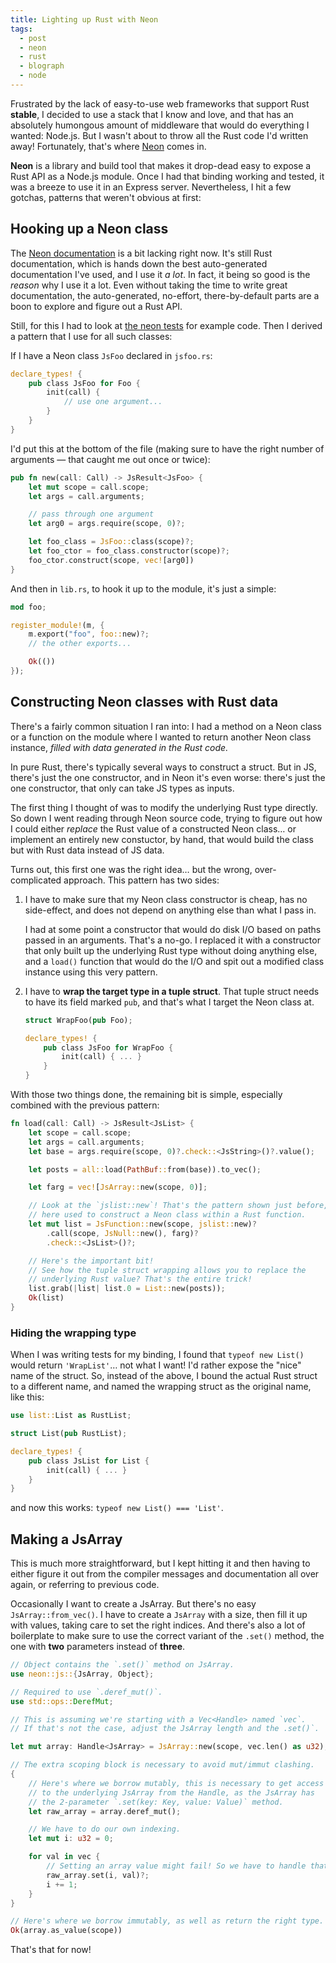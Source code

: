 ```yaml
---
title: Lighting up Rust with Neon
tags:
  - post
  - neon
  - rust
  - blograph
  - node
---
```


Frustrated by the lack of easy-to-use web frameworks that support Rust
**stable**, I decided to use a stack that I know and love, and that has an
absolutely humongous amount of middleware that would do everything I wanted:
Node.js. But I wasn't about to throw all the Rust code I'd written away!
Fortunately, that's where [Neon] comes in.

**Neon** is a library and build tool that makes it drop-dead easy to expose a
Rust API as a Node.js module. Once I had that binding working and tested, it
was a breeze to use it in an Express server. Nevertheless, I hit a few gotchas,
patterns that weren't obvious at first:

## Hooking up a Neon class

The [Neon documentation][neon-docs] is a bit lacking right now. It's still Rust
documentation, which is hands down the best auto-generated documentation I've
used, and I use it _a lot_. In fact, it being so good is the _reason_ why I use
it a lot. Even without taking the time to write great documentation, the
auto-generated, no-effort, there-by-default parts are a boon to explore and
figure out a Rust API.

Still, for this I had to look at [the neon tests][neon-tests] for example code.
Then I derived a pattern that I use for all such classes:

If I have a Neon class `JsFoo` declared in `jsfoo.rs`:

```rust
declare_types! {
    pub class JsFoo for Foo {
        init(call) {
            // use one argument...
        }
    }
}
```

I'd put this at the bottom of the file (making sure to have the right number of
arguments — that caught me out once or twice):

```rust
pub fn new(call: Call) -> JsResult<JsFoo> {
    let mut scope = call.scope;
    let args = call.arguments;

    // pass through one argument
    let arg0 = args.require(scope, 0)?;

    let foo_class = JsFoo::class(scope)?;
    let foo_ctor = foo_class.constructor(scope)?;
    foo_ctor.construct(scope, vec![arg0])
}
```

And then in `lib.rs`, to hook it up to the module, it's just a simple:

```rust
mod foo;

register_module!(m, {
    m.export("foo", foo::new)?;
    // the other exports...

    Ok(())
});
```

## Constructing Neon classes with Rust data

There's a fairly common situation I ran into: I had a method on a Neon class or
a function on the module where I wanted to return another Neon class instance,
_filled with data generated in the Rust code._

In pure Rust, there's typically several ways to construct a struct. But in JS,
there's just the one constructor, and in Neon it's even worse: there's just the
one constructor, that only can take JS types as inputs.

The first thing I thought of was to modify the underlying Rust type directly.
So down I went reading through Neon source code, trying to figure out how I
could either _replace_ the Rust value of a constructed Neon class… or implement
an entirely new constuctor, by hand, that would build the class but with Rust
data instead of JS data.

Turns out, this first one was the right idea… but the wrong, over-complicated
approach. This pattern has two sides:

1. I have to make sure that my Neon class constructor is cheap, has no
   side-effect, and does not depend on anything else than what I pass in.

   I had at some point a constructor that would do disk I/O based on paths
   passed in an arguments. That's a no-go. I replaced it with a constructor
   that only built up the underlying Rust type without doing anything else, and
   a `load()` function that would do the I/O and spit out a modified class
   instance using this very pattern.

2. I have to **wrap the target type in a tuple struct**. That tuple struct
   needs to have its field marked `pub`, and that's what I target the Neon
   class at.

   ```rust
   struct WrapFoo(pub Foo);

   declare_types! {
       pub class JsFoo for WrapFoo {
           init(call) { ... }
       }
   }
   ```

With those two things done, the remaining bit is simple, especially combined
with the previous pattern:

```rust
fn load(call: Call) -> JsResult<JsList> {
    let scope = call.scope;
    let args = call.arguments;
    let base = args.require(scope, 0)?.check::<JsString>()?.value();

    let posts = all::load(PathBuf::from(base)).to_vec();

    let farg = vec![JsArray::new(scope, 0)];

    // Look at the `jslist::new`! That's the pattern shown just before,
    // here used to construct a Neon class within a Rust function.
    let mut list = JsFunction::new(scope, jslist::new)?
        .call(scope, JsNull::new(), farg)?
        .check::<JsList>()?;

    // Here's the important bit!
    // See how the tuple struct wrapping allows you to replace the
    // underlying Rust value? That's the entire trick!
    list.grab(|list| list.0 = List::new(posts));
    Ok(list)
}
```

### Hiding the wrapping type

When I was writing tests for my binding, I found that `typeof new List()` would
return `'WrapList'`… not what I want! I'd rather expose the "nice" name of the
struct. So, instead of the above, I bound the actual Rust struct to a different
name, and named the wrapping struct as the original name, like this:

```rust
use list::List as RustList;

struct List(pub RustList);

declare_types! {
    pub class JsList for List {
        init(call) { ... }
    }
}
```

and now this works: `typeof new List() === 'List'`.

## Making a JsArray

This is much more straightforward, but I kept hitting it and then having to
either figure it out from the compiler messages and documentation all over
again, or referring to previous code.

Occasionally I want to create a JsArray. But there's no easy
`JsArray::from_vec()`. I have to create a `JsArray` with a size, then fill it
up with values, taking care to set the right indices. And there's also a lot of
boilerplate to make sure to use the correct variant of the `.set()` method, the
one with **two** parameters instead of **three**.

```rust
// Object contains the `.set()` method on JsArray.
use neon::js::{JsArray, Object};

// Required to use `.deref_mut()`.
use std::ops::DerefMut;

// This is assuming we're starting with a Vec<Handle> named `vec`.
// If that's not the case, adjust the JsArray length and the .set()`.

let mut array: Handle<JsArray> = JsArray::new(scope, vec.len() as u32);

// The extra scoping block is necessary to avoid mut/immut clashing.
{
    // Here's where we borrow mutably, this is necessary to get access
    // to the underlying JsArray from the Handle, as the JsArray has
    // the 2-parameter `.set(key: Key, value: Value)` method.
    let raw_array = array.deref_mut();

    // We have to do our own indexing.
    let mut i: u32 = 0;

    for val in vec {
        // Setting an array value might fail! So we have to handle that.
        raw_array.set(i, val)?;
        i += 1;
    }
}

// Here's where we borrow immutably, as well as return the right type.
Ok(array.as_value(scope))
```

That's that for now!

[Neon]: https://www.neon-bindings.com/
[neon-docs]: https://docs.neon-bindings.com/
[neon-tests]: https://github.com/neon-bindings/neon/tree/master/tests/
